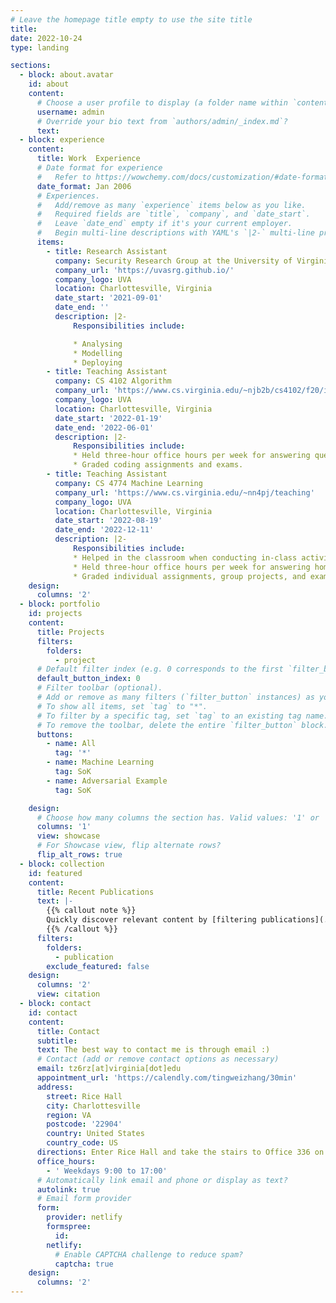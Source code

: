 ```yaml
---
# Leave the homepage title empty to use the site title
title:
date: 2022-10-24
type: landing

sections:
  - block: about.avatar
    id: about
    content:
      # Choose a user profile to display (a folder name within `content/authors/`)
      username: admin
      # Override your bio text from `authors/admin/_index.md`?
      text:
  - block: experience
    content:
      title: Work  Experience
      # Date format for experience
      #   Refer to https://wowchemy.com/docs/customization/#date-format
      date_format: Jan 2006
      # Experiences.
      #   Add/remove as many `experience` items below as you like.
      #   Required fields are `title`, `company`, and `date_start`.
      #   Leave `date_end` empty if it's your current employer.
      #   Begin multi-line descriptions with YAML's `|2-` multi-line prefix.
      items:
        - title: Research Assistant
          company: Security Research Group at the University of Virginia
          company_url: 'https://uvasrg.github.io/'
          company_logo: UVA
          location: Charlottesville, Virginia
          date_start: '2021-09-01'
          date_end: ''
          description: |2-
              Responsibilities include:

              * Analysing
              * Modelling
              * Deploying
        - title: Teaching Assistant
          company: CS 4102 Algorithm
          company_url: 'https://www.cs.virginia.edu/~njb2b/cs4102/f20/index.html'
          company_logo: UVA
          location: Charlottesville, Virginia
          date_start: '2022-01-19'
          date_end: '2022-06-01'
          description: |2-
              Responsibilities include:
              * Held three-hour office hours per week for answering questions of homework,
              * Graded coding assignments and exams.
        - title: Teaching Assistant
          company: CS 4774 Machine Learning
          company_url: 'https://www.cs.virginia.edu/~nn4pj/teaching'
          company_logo: UVA
          location: Charlottesville, Virginia
          date_start: '2022-08-19'
          date_end: '2022-12-11'
          description: |2-
              Responsibilities include:
              * Helped in the classroom when conducting in-class activities,
              * Held three-hour office hours per week for answering homework questions
              * Graded individual assignments, group projects, and exams
    design:
      columns: '2'
  - block: portfolio
    id: projects
    content:
      title: Projects
      filters:
        folders:
          - project
      # Default filter index (e.g. 0 corresponds to the first `filter_button` instance below).
      default_button_index: 0
      # Filter toolbar (optional).
      # Add or remove as many filters (`filter_button` instances) as you like.
      # To show all items, set `tag` to "*".
      # To filter by a specific tag, set `tag` to an existing tag name.
      # To remove the toolbar, delete the entire `filter_button` block.
      buttons:
        - name: All
          tag: '*'
        - name: Machine Learning
          tag: SoK
        - name: Adversarial Example
          tag: SoK

    design:
      # Choose how many columns the section has. Valid values: '1' or '2'.
      columns: '1'
      view: showcase
      # For Showcase view, flip alternate rows?
      flip_alt_rows: true
  - block: collection
    id: featured
    content:
      title: Recent Publications
      text: |-
        {{% callout note %}}
        Quickly discover relevant content by [filtering publications](./publication/).
        {{% /callout %}}
      filters:
        folders:
          - publication
        exclude_featured: false
    design:
      columns: '2'
      view: citation
  - block: contact
    id: contact
    content:
      title: Contact
      subtitle:
      text: The best way to contact me is through email :)
      # Contact (add or remove contact options as necessary)
      email: tz6rz[at]virginia[dot]edu
      appointment_url: 'https://calendly.com/tingweizhang/30min'
      address:
        street: Rice Hall
        city: Charlottesville
        region: VA
        postcode: '22904'
        country: United States
        country_code: US
      directions: Enter Rice Hall and take the stairs to Office 336 on Floor 3
      office_hours:
        - ' Weekdays 9:00 to 17:00'
      # Automatically link email and phone or display as text?
      autolink: true
      # Email form provider
      form:
        provider: netlify
        formspree:
          id:
        netlify:
          # Enable CAPTCHA challenge to reduce spam?
          captcha: true
    design:
      columns: '2'
---
```

